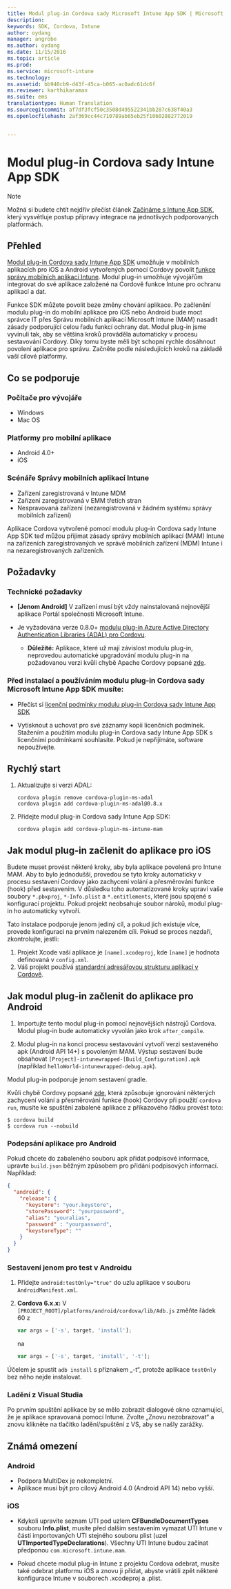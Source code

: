 ```yaml
---
title: Modul plug-in Cordova sady Microsoft Intune App SDK | Microsoft Intune
description: 
keywords: SDK, Cordova, Intune
author: oydang
manager: angrobe
ms.author: oydang
ms.date: 11/15/2016
ms.topic: article
ms.prod: 
ms.service: microsoft-intune
ms.technology: 
ms.assetid: bb940cb9-d43f-45ca-b065-ac0adc61dc6f
ms.reviewer: karthikaraman
ms.suite: ems
translationtype: Human Translation
ms.sourcegitcommit: af7df3fcf50c3508d495522341bb287c638f40a3
ms.openlocfilehash: 2af369cc44c710789ab65eb25f10602882772019


---
```

# ﻿<a name="microsoft-intune-app-sdk-cordova-plugin"></a>Modul plug-in Cordova sady Intune App SDK

> [!NOTE]
> Možná si budete chtít nejdřív přečíst článek [Začínáme s Intune App SDK](intune-app-sdk-get-started.md), který vysvětluje postup přípravy integrace na jednotlivých podporovaných platformách.


## <a name="overview"></a>Přehled

[Modul plug-in Cordova sady Intune App SDK](https://github.com/msintuneappsdk/cordova-plugin-ms-intune-mam) umožňuje v mobilních aplikacích pro iOS a Android vytvořených pomocí Cordovy povolit [funkce správy mobilních aplikací Intune](/intune/deploy-use/protect-app-data-using-mobile-app-management-policies-with-microsoft-intune). Modul plug-in umožňuje vývojářům integrovat do své aplikace založené na Cordově funkce Intune pro ochranu aplikací a dat.

Funkce SDK můžete povolit beze změny chování aplikace. Po začlenění modulu plug-in do mobilní aplikace pro iOS nebo Android bude moct správce IT přes Správu mobilních aplikací Microsoft Intune (MAM) nasadit zásady podporující celou řadu funkcí ochrany dat. Modul plug-in jsme vyvinuli tak, aby se většina kroků prováděla automaticky v procesu sestavování Cordovy. Díky tomu byste měli být schopní rychle dosáhnout povolení aplikace pro správu. Začněte podle následujících kroků na základě vaší cílové platformy.




## <a name="whats-supported"></a>Co se podporuje

### <a name="developer-machines"></a>Počítače pro vývojáře
* Windows
* Mac OS


### <a name="mobile-app-platforms"></a>Platformy pro mobilní aplikace
* Android 4.0+
* iOS

### <a name="intune-mobile-application-management-scenarios"></a>Scénáře Správy mobilních aplikací Intune

* Zařízení zaregistrovaná v Intune MDM
* Zařízení zaregistrovaná v EMM třetích stran
* Nespravovaná zařízení (nezaregistrovaná v žádném systému správy mobilních zařízení)

Aplikace Cordova vytvořené pomocí modulu plug-in Cordova sady Intune App SDK teď můžou přijímat zásady správy mobilních aplikací (MAM) Intune na zařízeních zaregistrovaných ve správě mobilních zařízení (MDM) Intune i na nezaregistrovaných zařízeních.



## <a name="prerequisites"></a>Požadavky

### <a name="technical-prerequisites"></a>Technické požadavky

* **[Jenom Android]** V zařízení musí být vždy nainstalovaná nejnovější aplikace Portál společnosti Microsoft Intune.


* Je vyžadována verze 0.8.0+ [modulu plug-in Azure Active Directory Authentication Libraries (ADAL) pro Cordovu](https://github.com/AzureAD/azure-activedirectory-library-for-cordova).
  * **Důležité:** Aplikace, které už mají závislost modulu plug-in, neprovedou automatické upgradování modulu plug-in na požadovanou verzi kvůli chybě Apache Cordovy popsané [zde](https://issues.apache.org/jira/browse/CB-6227?jql=text%20~%20%22plugin%20dependency%22).


### <a name="before-you-install-and-use-microsoft-intune-app-sdk-cordova-plugin-you-must"></a>Před instalací a používáním modulu plug-in Cordova sady Microsoft Intune App SDK **musíte**:

* Přečíst si [licenční podmínky modulu plug-in Cordova sady Intune App SDK](https://github.com/msintuneappsdk/cordova-plugin-ms-intune-mam/blob/master/Intune_App_SDK_Cordova_plugin_RTM_license.pdf)

* Vytisknout a uchovat pro své záznamy kopii licenčních podmínek. Stažením a použitím modulu plug-in Cordova sady Intune App SDK s licenčními podmínkami souhlasíte.  Pokud je nepřijímáte, software nepoužívejte.


## <a name="quick-start"></a>Rychlý start

1. Aktualizujte si verzi ADAL:

    ```
    cordova plugin remove cordova-plugin-ms-adal
    cordova plugin add cordova-plugin-ms-adal@0.8.x
    ```

2. Přidejte modul plug-in Cordova sady Intune App SDK:

    ```
    cordova plugin add cordova-plugin-ms-intune-mam
    ```

## <a name="how-to-build-the-plugin-into-your-ios-app"></a>Jak modul plug-in začlenit do aplikace pro iOS

Budete muset provést některé kroky, aby byla aplikace povolená pro Intune MAM. Aby to bylo jednodušší, provedou se tyto kroky automaticky v procesu sestavení Cordovy jako zachycení volání a přesměrování funkce (hook) před sestavením. V důsledku toho automatizované kroky upraví vaše soubory `*.pbxproj`, `*-Info.plist` a `*.entitlements`, které jsou spojené s konfigurací projektu. Pokud projekt neobsahuje soubor nároků, modul plug-in ho automaticky vytvoří.

Tato instalace podporuje jenom jediný cíl, a pokud jich existuje více, provede konfiguraci na prvním nalezeném cíli. Pokud se proces nezdaří, zkontrolujte, jestli:

1. Projekt Xcode vaší aplikace je `[name].xcodeproj`, kde `[name]` je hodnota definovaná v `config.xml`.
2. Váš projekt používá [standardní adresářovou strukturu aplikací v Cordově](https://cordova.apache.org/docs/en/latest/reference/cordova-cli/index.html#directory-structure).

## <a name="how-to-build-the-plugin-into-your-android-app"></a>Jak modul plug-in začlenit do aplikace pro Android

1. Importujte tento modul plug-in pomocí nejnovějších nástrojů Cordova. Modul plug-in bude automaticky vyvolán jako krok `after_compile`.

2. Modul plug-in na konci procesu sestavování vytvoří verzi sestaveného apk (Android API 14+) s povoleným MAM. Výstup sestavení bude obsahovat `[Project]-intunewrapped-[Build_Configuration].apk` (například `helloWorld-intunewrapped-debug.apk`).

Modul plug-in podporuje jenom sestavení gradle.

Kvůli chybě Cordovy popsané [zde](https://issues.apache.org/jira/browse/CB-9434), která způsobuje ignorování některých zachycení volání a přesměrování funkce (hook) Cordovy při použití `cordova run`, musíte ke spuštění zabalené aplikace z příkazového řádku provést toto:

```
$ cordova build
$ cordova run --nobuild
```


### <a name="signing-your-android-app"></a>Podepsání aplikace pro Android
Pokud chcete do zabaleného souboru apk přidat podpisové informace, upravte `build.json` běžným způsobem pro přidání podpisových informací. Například:
```json
{
  "android": {
    "release": {
      "keystore": "your.keystore",
      "storePassword": "yourpassword",
      "alias": "youralias",
      "password" : "yourpassword",
      "keystoreType": ""
    }
  }
}
```

### <a name="build-for-android-test-only"></a>Sestavení jenom pro test v Androidu

1. Přidejte `android:testOnly="true"` do uzlu aplikace v souboru `AndroidManifest.xml`.


2. **Cordova 6.x.x:** V `[PROJECT_ROOT]/platforms/android/cordova/lib/Adb.js` změňte řádek 60 z

    ```javascript
    var args = ['-s', target, 'install'];
    ```
    na
    ```javascript
    var args = ['-s', target, 'install', '-t'];
    ```

Účelem je spustit `adb install` s příznakem „-t“, protože aplikace `testOnly` bez něho nejde instalovat.

### <a name="debugging-from-visual-studio"></a>Ladění z Visual Studia
Po prvním spuštění aplikace by se mělo zobrazit dialogové okno oznamující, že je aplikace spravovaná pomocí Intune. Zvolte „Znovu nezobrazovat“ a znovu klikněte na tlačítko ladění/spuštění z VS, aby se našly zarážky.

## <a name="known-limitations"></a>Známá omezení
### <a name="android"></a>Android
* Podpora MultiDex je nekompletní.
* Aplikace musí být pro cílový Android 4.0 (Android API 14) nebo vyšší.

### <a name="ios"></a>iOS
* Kdykoli upravíte seznam UTI pod uzlem **CFBundleDocumentTypes** souboru **Info.plist**, musíte před dalším sestavením vymazat UTI Intune v části importovaných UTI stejného souboru plist (uzel **UTImportedTypeDeclarations**). Všechny UTI Intune budou začínat předponou `com.microsoft.intune.mam`.

* Pokud chcete modul plug-in Intune z projektu Cordova odebrat, musíte také odebrat platformu iOS a znovu ji přidat, abyste vrátili zpět některé konfigurace Intune v souborech .xcodeproj a .plist.



<!--HONumber=Nov16_HO4-->


